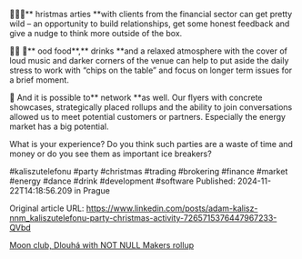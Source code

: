 🎄💃🕺** hristmas arties **with clients from the financial sector can get pretty wild –⁠⁠⁠⁠⁠⁠ an opportunity to build relationships, get some honest feedback and give a nudge to think more outside of the box.


🍲🍹 🍺** ood food**,** drinks **and a relaxed atmosphere with the cover of loud music and darker corners of the venue can help to put aside the daily stress to work with “chips on the table” and focus on longer term issues for a brief moment.


🤝 And it is possible to** network **as well. Our flyers with concrete showcases, strategically placed rollups and the ability to join conversations allowed us to meet potential customers or partners. Especially the energy market has a big potential.


What is your experience? Do you think such parties are a waste of time and money or do you see them as important ice breakers?


#kaliszutelefonu #party #christmas #trading #brokering #finance #market #energy #dance #drink #development #software
Published: 2024-11-22T14:18:56.209 in Prague

Original article URL: https://www.linkedin.com/posts/adam-kalisz-nnm_kaliszutelefonu-party-christmas-activity-7265715376447967233-QVbd

[Moon club, Dlouhá with NOT NULL Makers rollup](./media/moon-club-42fs.jpg)